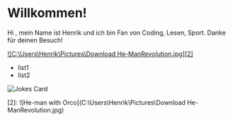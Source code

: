 # Willkommen!
Hi , mein Name ist Henrik und ich bin Fan von Coding, Lesen, Sport.
Danke für deinen Besuch!

[![C:\Users\Henrik\Pictures\Download He-ManRevolution.jpg][2]][1]

- list1
- list2
<!-- Markdown -->

![Jokes Card](https://readme-jokes.vercel.app/api)

<!-- Reference -->
[1]: https://www.netflix.com/watch/81588211?trackId=250334512
[2]: ![He-man with Orco](C:\Users\Henrik\Pictures\Download He-ManRevolution.jpg)
